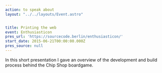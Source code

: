 ```yaml
---
action: to speak about
layout: "../../layouts/Event.astro"


title: Printing the web
event: Enthusiasticon
pres_url: 'https://sourcecode.berlin/enthusiasticon/'
start_date: 2015-06-21T00:00:00.000Z
pres_source: null
---
```


In this short presentation I gave an overview of the development and build process behind the Chip Shop boardgame.
